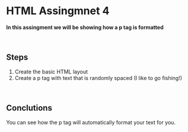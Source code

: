 # HTML Assingmnet 4

**In this assingment we will be showing how a p tag is formatted**

<br>

## Steps

1. Create the basic HTML layout
2. Create a p tag with text that is randomly spaced (I   like  to go       fishing!)

<br>

## Conclutions

You can see how the p tag will automatically format your text for you.